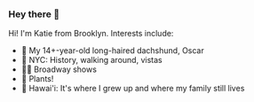 ### Hey there 👋

Hi! I'm Katie from Brooklyn. Interests include:

- 🐶  My 14+-year-old long-haired dachshund, Oscar
- 🗽  NYC: History, walking around, vistas
- 💃🏽  Broadway shows
- 🌱  Plants!
- 🌺  Hawai'i: It's where I grew up and where my family still lives
